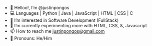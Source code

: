 - 👋 Helloo!, I’m @justinpongos
- 💻 Languages | Python | Java | JavaScript | HTML | CSS | C
- 👀 I’m interested in Software Development (FullStack)
- 🎨 I’m currently experimenting more with HTML, CSS, &, Javascript
- 📫 How to reach me justinpongos@gmail.com
- 💟 Pronouns: He/Him

<!---
justinpongos/justinpongos is a ✨ special ✨ repository because its `README.md` (this file) appears on your GitHub profile.
You can click the Preview link to take a look at your changes.
--->
